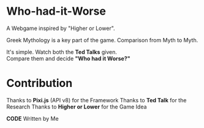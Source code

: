 # Who-had-it-Worse
A Webgame inspired by "Higher or Lower".

Greek Mythology is a key part of the game.
Comparison from Myth to Myth.

It's simple.
Watch both the **Ted Talks** given.  
Compare them and decide **"Who had it Worse?"**

# Contribution
Thanks to **Pixi.js** (API v8) for the Framework
Thanks to **Ted Talk** for the Research
Thanks to **Higher or Lower** for the Game Idea

**CODE** Written by Me
